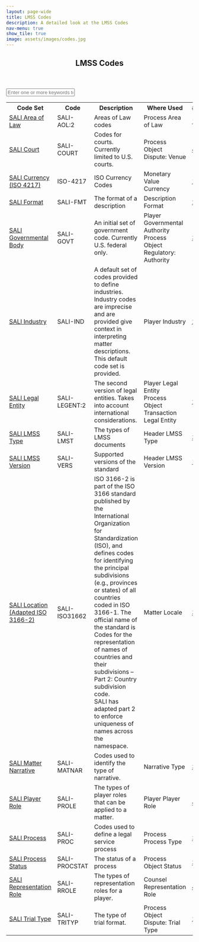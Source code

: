 ```yaml
---
layout: page-wide
title: LMSS Codes
description: A detailed look at the LMSS Codes
nav-menu: true
show_tile: true
image: assets/images/codes.jpg
---
```


<!-- Main -->
<div id="main" class="alt">
	<!-- One -->
	<section>
		<header class="major">
			<h1>LMSS Codes</h1>
		</header>
		<input type="text" class="light-table-filter" data-table="order-table" placeholder="Enter one or more keywords to search the codes">
		<p>
		<div class="table-responsive">
		    <table class="table-wrapper order-table table">
		      <tbody>
		      <tr>
		        <th>
		        <span>Code Set</span></th>
		        <th>
		        <span>Code</span></th>
		        <th>Description </th>
		        <th style="WHITE-SPACE: nowrap">Where Used</th>
		        <th style="WHITE-SPACE: nowrap"># Codes</th>
		        <th style="WHITE-SPACE: nowrap"></th>
		        <th style="WHITE-SPACE: nowrap"></th>
		        <th style="WHITE-SPACE: nowrap"></th>
		      </tr>
		      <tr>
		        <td><a href="/SALI-areas-of-law">SALI Area of Law</a></td> 
		        <td>SALI-AOL:2</td> 
		        <td>Areas of Law codes 
		          </td> 
		        <td><div>Process <span></span> Area of Law<div></div></div></td> 
		        <td><a href="/SALI-areas-of-law">117</a></td>
		        <td><a href="/SALI-areas-of-law">HTML</a></td>
		        <td><a href="/assets/xlsx/SALI-areas-of-law.xlsx">XLSX</a></td>
		        <td><a href="assets/json/SALI-areas-of-law.json" target="_blank">JSON</a></td> 
		      </tr>
		      <tr>
		        <td><a href="/SALI-court">SALI Court</a></td> 
		        <td>SALI-COURT</td> 
		        <td>Codes for courts. Currently limited to U.S. courts. 
		          </td> 
		        <td><div>Process Object <span></span> Dispute: Venue<div></div></div></td> 
		        <td><a href="/SALI-court">458</a></td> 
		        <td><a href="/SALI-court">HTML</a></td> 
		        <td><a href="/assets/xlsx/SALI-court.xlsx">XLSX</a></td>
		        <td><a href="assets/json/SALI-court.json" target="_blank">JSON</a></td> 
		      </tr>
		      <tr>
		        <td><a href="/SALI-currency">SALI Currency (ISO 4217)</a></td> 
		        <td>ISO-4217</td> 
		        <td>ISO Currency Codes 
		          </td> 
		        <td><div>Monetary Value <span></span> Currency<div></div></div></td> 
		        <td><a href="/SALI-currency">178</a></td> 
		        <td><a href="/SALI-currency">HTML</a></td> 
		        <td><a href="/assets/xlsx/SALI-currency.xlsx">XLSX</a></td>
		        <td><a href="assets/json/SALI-currency.json" target="_blank">JSON</a></td>
		      </tr>
		      <tr>
		        <td><a href="/SALI-format">SALI Format</a></td> 
		        <td>SALI-FMT</td> 
		        <td>The format of a description 
		          </td> 
		        <td><div>Description <span></span> Format<div></div></div></td> 
		        <td><a href="/SALI-format">2</a></td> 
		        <td><a href="/SALI-format">HTML</a></td> 
		        <td><a href="/assets/xlsx/SALI-format.xlsx">XLSX</a></td> 
		        <td><a href="assets/json/SALI-format.json" target="_blank">JSON</a></td>
		      </tr>
		      <tr>
		        <td><a href="/SALI-governmental-body">SALI Governmental Body</a></td> 
		        <td>SALI-GOVT</td> 
		        <td>An initial set of government code. Currently U.S. federal only. 
		          </td> 
		        <td><div>Player <span></span> Governmental Authority<div><div>Process Object <span></span> Regulatory: Authority<div></div></div></div></div></td> 
		        <td><a href="/SALI-governmental-body">331</a></td> 
		        <td><a href="/SALI-governmental-body">HTML</a></td> 
		        <td><a href="/assets/xlsx/SALI-governmental-body.xlsx">XLSX</a></td>  
		        <td><a href="assets/json/SALI-governmental-body.json" target="_blank">JSON</a></td>
		      </tr>
		      <tr>
		        <td><a href="/SALI-industry">SALI Industry</a></td> 
		        <td>SALI-IND</td> 
		        <td>A default set of codes provided to define industries. Industry codes are imprecise and are provided give context in interpreting matter descriptions. This default code set is provided.  
		          </td> 
		        <td><div>Player <span></span> Industry<div></div></div></td> 
		        <td><a href="/SALI-industry">25</a></td> 
		        <td><a href="/SALI-industry">HTML</a></td> 
		        <td><a href="/assets/xlsx/SALI-industry.xlsx">XLSX</a></td>  
		        <td><a href="assets/json/SALI-industry.json" target="_blank">JSON</a></td>
		      </tr>
		      <tr>
		        <td><a href="/SALI-legal-entity">SALI Legal Entity</a></td> 
		        <td>SALI-LEGENT:2</td> 
		        <td>The second version of legal entities. Takes into account international considerations. 
		          </td> 
		        <td><div>Player <span></span> Legal Entity<div><div>Process Object <span></span> Transaction Legal Entity<div></div></div></div></div></td> 
		        <td><a href="/SALI-legal-entity">27</a></td> 
				<td><a href="/SALI-legal-entity">HTML</a></td> 
		        <td><a href="/assets/xlsx/SALI-legal-entity.xlsx">XLSX</a></td>  
		        <td><a href="assets/json/SALI-entity.json" target="_blank">JSON</a></td>
		      </tr>
		      <tr>
		        <td><a href="/SALI-LMSS-type">SALI LMSS Type</a></td> 
		        <td>SALI-LMST</td> 
		        <td>The types of LMSS documents 
		          </td> 
		        <td><div>Header <span></span> LMSS Type<div></div></div></td> 
		        <td><a href="/SALI-LMSS-type">3</a></td> 
		        <td><a href="/SALI-LMSS-type">HTML</a></td> 
		        <td><a href="/assets/xlsx/SALI-LMSS-type.xlsx">XLSX</a></td>  
		        <td><a href="assets/json/SALI-LMSS-type.json" target="_blank">JSON</a></td>
		      </tr>
		      <tr>
		        <td><a href="/SALI-LMSS-version">SALI LMSS Version</a></td> 
		        <td>SALI-VERS</td> 
		        <td>Supported versions of the standard 
		          </td> 
		        <td><div>Header <span></span> LMSS Version<div></div></div></td> 
		        <td><a href="/SALI-LMSS-version">1</a></td> 
		        <td><a href="/SALI-LMSS-version">HTML</a></td> 
		        <td><a href="/assets/xlsx/SALI-LMSS-version.xlsx">XLSX</a></td>   
		        <td><a href="assets/json/SALI-LMSS-version.json" target="_blank">JSON</a></td>
		      </tr>
		      <tr>
		        <td><a href="/SALI-location">SALI Location (Adapted ISO 3166-2)</a></td>
		        <td>SALI-ISO31662</td> 
		        <td>ISO 3166-2 is part of the ISO 3166 standard published by the International Organization for Standardization (ISO), and defines codes for identifying the principal subdivisions (e.g., provinces or states) of all countries coded in ISO 3166-1. The official name of the standard is Codes for the representation of names of countries and their subdivisions – Part 2: Country subdivision code.  
		<br>SALI has adapted part 2 to enforce uniqueness of names across the namespace. 
		          </td> 
		        <td><div>Matter <span></span> Locale<div></div></div></td> 
		        <td><a href="/SALI-location">3,771</a></td> 
		        <td><a href="/SALI-location">HTML</a></td> 
		        <td><a href="/assets/xlsx/SALI-location.xlsx">XLSX</a></td>  
		        <td><a href="assets/json/SALI-location.json" target="_blank">JSON</a></td>
		      </tr>
		      <tr>
		        <td><a href="/SALI-matter-narrative">SALI Matter Narrative</a></td> 
		        <td>SALI-MATNAR</td> 
		        <td>Codes used to identify the type of narrative. 
		          </td> 
		        <td><div>Narrative <span></span> Type<div></div></div></td> 
		        <td><a href="/SALI-matter-narrative">3</a></td> 
		        <td><a href="/SALI-matter-narrative">HTML</a></td> 
		        <td><a href="/assets/xlsx/SALI-matter-narrative.xlsx">XLSX</a></td>  
		        <td><a href="assets/json/SALI-matter-narrative.json" target="_blank">JSON</a></td>
		      </tr>
		      <tr>
		        <td><a href="/SALI-player-role">SALI Player Role</a></td> 
		        <td>SALI-PROLE</td> 
		        <td>The types of player roles that can be applied to a matter. 
		          </td> 
		        <td><div>Player <span></span> Player Role<div></div></div></td> 
		        <td><a href="/SALI-player-role">45</a></td> 
		        <td><a href="/SALI-player-role">HTML</a></td> 
		        <td><a href="/assets/xlsx/SALI-player-role.xlsx">XLSX</a></td>  
		        <td><a href="assets/json/SALI-player-role.json" target="_blank">JSON</a></td>
		      </tr>
		      <tr>
		        <td><a href="/SALI-process">SALI Process</a></td> 
		        <td>SALI-PROC</td> 
		        <td>Codes used to define a legal service process 
		          </td> 
		        <td><div>Process <span></span> Process Type<div></div></div></td> 
		        <td><a href="/SALI-process">35</a></td>  
		        <td><a href="/SALI-process">HTML</a></td>  
		        <td><a href="/assets/xlsx/SALI-process.xlsx">XLSX</a></td>
		        <td><a href="assets/json/SALI-process.json" target="_blank">JSON</a></td>
		      </tr>
		      <tr>
		        <td><a href="/SALI-process-status">SALI Process Status</a></td> 
		        <td>SALI-PROCSTAT</td> 
		        <td>The status of a process 
		          </td> 
		        <td><div>Process Object <span></span> Status<div></div></div></td> 
		        <td><a href="/SALI-process-status">3</a></td> 
		        <td><a href="/SALI-process-status">HTML</a></td> 
		        <td><a href="/assets/xlsx/SALI-process-status.xlsx">XLSX</a></td> 
		        <td><a href="assets/json/SALI-process-status.json" target="_blank">JSON</a></td>
		      </tr>
		      <tr>
		        <td><a href="/SALI-representation-role">SALI Representation Role</a></td>  
		        <td>SALI-RROLE</td> 
		        <td>The types of representation roles for a player. 
		          </td> 
		        <td><div>Counsel <span></span> Representation Role<div></div></div></td> 
		        <td><a href="/SALI-representation-role">4</a></td>  
		        <td><a href="/SALI-representation-role">HTML</a></td>  
		        <td><a href="/assets/xlsx/SALI-representation-role.xlsx">XLSX</a></td>  
		        <td><a href="assets/json/SALI-representation-role.json" target="_blank">JSON</a></td>
		      </tr>
		      <tr>
		        <td><a href="/SALI-trial-type">SALI Trial Type</a></td>  
		        <td>SALI-TRITYP</td> 
		        <td>The type of trial format. 
		          </td> 
		        <td><div>Process Object <span></span> Dispute: Trial Type<div></div></div></td> 
		        <td><a href="/SALI-trial-type">2</a></td>  
		        <td><a href="/SALI-trial-type">HTML</a></td>  
		        <td><a href="/assets/xlsx/SALI-trial-type.xlsx">XLSX</a></td>   
		        <td><a href="assets/json/SALI-trial-type.json" target="_blank">JSON</a></td>
		      </tr>
		    </tbody></table>
  </div>

<script type="text/javascript">
	
(function(document) {
	'use strict';

	var LightTableFilter = (function(Arr) {

		var _input;

		function _onInputEvent(e) {
			_input = e.target;
			var tables = document.getElementsByClassName(_input.getAttribute('data-table'));
			Arr.forEach.call(tables, function(table) {
				Arr.forEach.call(table.tBodies, function(tbody) {
					Arr.forEach.call(tbody.rows, _filter);
				});
			});
		}

		function _filter(row) {
			var text = row.textContent.toLowerCase(), val = _input.value.toLowerCase();
			row.style.display = text.indexOf(val) === -1 ? 'none' : 'table-row';
		}

		return {
			init: function() {
				var inputs = document.getElementsByClassName('light-table-filter');
				Arr.forEach.call(inputs, function(input) {
					input.oninput = _onInputEvent;
				});
			}
		};
	})(Array.prototype);

	document.addEventListener('readystatechange', function() {
		if (document.readyState === 'complete') {
			LightTableFilter.init();
		}
	});

})(document);

</script>